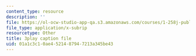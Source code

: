 ```yaml
---
content_type: resource
description: ''
file: https://ol-ocw-studio-app-qa.s3.amazonaws.com/courses/1-258j-public-transportation-systems-spring-2017/01a1c3c10ae4521487947213a345be43_MlDdfgjpBe0.vtt
file_type: application/x-subrip
resourcetype: Other
title: 3play caption file
uid: 01a1c3c1-0ae4-5214-8794-7213a345be43
---
```

